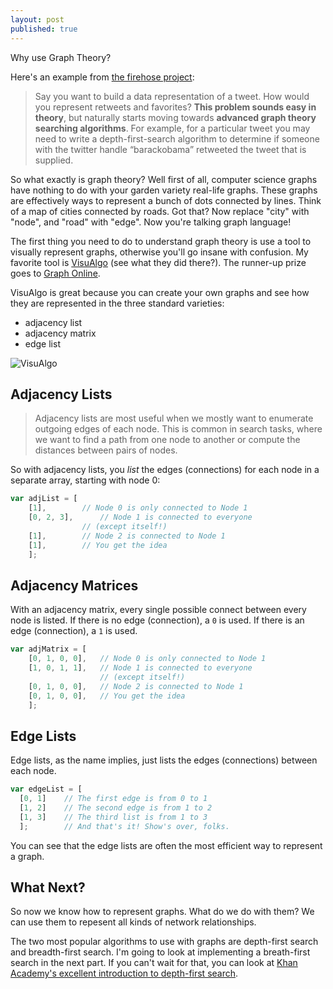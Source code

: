 ```yaml
---
layout: post
published: true
---
```


Why use Graph Theory?

Here's an example from [the firehose project](http://blog.thefirehoseproject.com):

> Say you want to build a data representation of a tweet. How would you represent retweets and favorites?
**This problem sounds easy in theory**, but naturally starts moving towards **advanced graph theory searching algorithms**.  For example, for a particular tweet you may need to write a depth-first-search algorithm to determine if someone with the twitter handle “barackobama” retweeted the tweet that is supplied.

So what exactly is graph theory? Well first of all, computer science graphs have nothing to do with your garden variety real-life graphs. These graphs are effectively ways to represent a bunch of dots connected by lines. Think of a map of cities connected by roads. Got that? Now replace "city" with "node", and "road" with "edge". Now you're talking graph language! 

The first thing you need to do to understand graph theory is use a tool to visually represent graphs, otherwise you'll go insane with confusion. My favorite tool is [VisuAlgo](https://visualgo.net/en/graphds) (see what they did there?). The runner-up prize goes to [Graph Online](http://graphonline.ru/en/).

VisuAlgo is great because you can create your own graphs and see how they are represented in the three standard varieties:

- adjacency list
- adjacency matrix
- edge list

![VisuAlgo]({{site.baseurl}}/images/visual-algo.png)

## Adjacency Lists

> Adjacency lists are most useful when we mostly want to enumerate outgoing edges of each node. This is common in search tasks, where we want to find a path from one node to another or compute the distances between pairs of nodes. 

So with adjacency lists, you *list* the edges (connections) for each node in a separate array, starting with node 0:

```javascript
var adjList = [
    [1], 		// Node 0 is only connected to Node 1
    [0, 2, 3],		// Node 1 is connected to everyone 
    			// (except itself!)
    [1],		// Node 2 is connected to Node 1
    [1],		// You get the idea	
    ];
  ```

## Adjacency Matrices

With an adjacency matrix, every single possible connect between every node is listed. If there is no edge (connection), a `0` is used. If there is an edge (connection), a `1` is used.

```javascript
var adjMatrix = [
    [0, 1, 0, 0], 	// Node 0 is only connected to Node 1
    [1, 0, 1, 1], 	// Node 1 is connected to everyone 
               		// (except itself!)
    [0, 1, 0, 0],	// Node 2 is connected to Node 1
    [0, 1, 0, 0],	// You get the idea	
    ];
```

## Edge Lists

Edge lists, as the name implies, just lists the edges (connections) between each node.

```javascript
var edgeList = [
  [0, 1]	// The first edge is from 0 to 1
  [1, 2]	// The second edge is from 1 to 2
  [1, 3]	// The third list is from 1 to 3
  ];		// And that's it! Show's over, folks.
```
You can see that the edge lists are often the most efficient way to represent a graph.


## What Next?

So now we know how to represent graphs. What do we do with them? We can use them to repesent all kinds of network relationships.

The two most popular algorithms to use with graphs are depth-first search and breadth-first search. I'm going to look at implementing a breath-first search in the next part. If you can't wait for that, you can look at [Khan Academy's excellent introduction to depth-first search](https://www.khanacademy.org/computing/computer-science/algorithms/breadth-first-search/a/breadth-first-search-and-its-uses).

